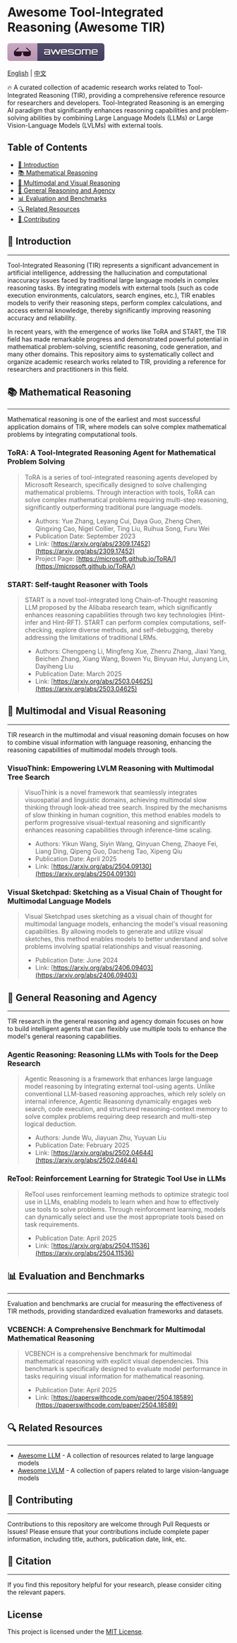 # Awesome Tool-Integrated Reasoning (Awesome TIR)

[![Awesome](assets/awesome.svg)](https://awesome.re)

[English](readme.md) | [中文](readme_zh.md)

🔥 A curated collection of academic research works related to Tool-Integrated Reasoning (TIR), providing a comprehensive reference resource for researchers and developers. Tool-Integrated Reasoning is an emerging AI paradigm that significantly enhances reasoning capabilities and problem-solving abilities by combining Large Language Models (LLMs) or Large Vision-Language Models (LVLMs) with external tools.

## Table of Contents

- [🤗 Introduction](#introduction)
- [📚 Mathematical Reasoning](#mathematical-reasoning)
- [🎨 Multimodal and Visual Reasoning](#multimodal-and-visual-reasoning)
- [🤖 General Reasoning and Agency](#general-reasoning-and-agency)
- [📊 Evaluation and Benchmarks](#evaluation-and-benchmarks)
- [🔍 Related Resources](#related-resources)
- [👥 Contributing](#contributing)

## 🤗 Introduction

---

Tool-Integrated Reasoning (TIR) represents a significant advancement in artificial intelligence, addressing the hallucination and computational inaccuracy issues faced by traditional large language models in complex reasoning tasks. By integrating models with external tools (such as code execution environments, calculators, search engines, etc.), TIR enables models to verify their reasoning steps, perform complex calculations, and access external knowledge, thereby significantly improving reasoning accuracy and reliability.

In recent years, with the emergence of works like ToRA and START, the TIR field has made remarkable progress and demonstrated powerful potential in mathematical problem-solving, scientific reasoning, code generation, and many other domains. This repository aims to systematically collect and organize academic research works related to TIR, providing a reference for researchers and practitioners in this field.

## 📚 Mathematical Reasoning

---

Mathematical reasoning is one of the earliest and most successful application domains of TIR, where models can solve complex mathematical problems by integrating computational tools.

### ToRA: A Tool-Integrated Reasoning Agent for Mathematical Problem Solving

> ToRA is a series of tool-integrated reasoning agents developed by Microsoft Research, specifically designed to solve challenging mathematical problems. Through interaction with tools, ToRA can solve complex mathematical problems requiring multi-step reasoning, significantly outperforming traditional pure language models.
> 
> - Authors: Yue Zhang, Leyang Cui, Daya Guo, Zheng Chen, Qingxing Cao, Nigel Collier, Ting Liu, Ruihua Song, Furu Wei
> - Publication Date: September 2023
> - Link: [https://arxiv.org/abs/2309.17452](https://arxiv.org/abs/2309.17452)
> - Project Page: [https://microsoft.github.io/ToRA/](https://microsoft.github.io/ToRA/)

### START: Self-taught Reasoner with Tools

> START is a novel tool-integrated long Chain-of-Thought reasoning LLM proposed by the Alibaba research team, which significantly enhances reasoning capabilities through two key technologies (Hint-infer and Hint-RFT). START can perform complex computations, self-checking, explore diverse methods, and self-debugging, thereby addressing the limitations of traditional LRMs.
> 
> - Authors: Chengpeng Li, Mingfeng Xue, Zhenru Zhang, Jiaxi Yang, Beichen Zhang, Xiang Wang, Bowen Yu, Binyuan Hui, Junyang Lin, Dayiheng Liu
> - Publication Date: March 2025
> - Link: [https://arxiv.org/abs/2503.04625](https://arxiv.org/abs/2503.04625)

## 🎨 Multimodal and Visual Reasoning

---

TIR research in the multimodal and visual reasoning domain focuses on how to combine visual information with language reasoning, enhancing the reasoning capabilities of multimodal models through tools.

### VisuoThink: Empowering LVLM Reasoning with Multimodal Tree Search

> VisuoThink is a novel framework that seamlessly integrates visuospatial and linguistic domains, achieving multimodal slow thinking through look-ahead tree search. Inspired by the mechanisms of slow thinking in human cognition, this method enables models to perform progressive visual-textual reasoning and significantly enhances reasoning capabilities through inference-time scaling.
> 
> - Authors: Yikun Wang, Siyin Wang, Qinyuan Cheng, Zhaoye Fei, Liang Ding, Qipeng Guo, Dacheng Tao, Xipeng Qiu
> - Publication Date: April 2025
> - Link: [https://arxiv.org/abs/2504.09130](https://arxiv.org/abs/2504.09130)

### Visual Sketchpad: Sketching as a Visual Chain of Thought for Multimodal Language Models

> Visual Sketchpad uses sketching as a visual chain of thought for multimodal language models, enhancing the model's visual reasoning capabilities. By allowing models to generate and utilize visual sketches, this method enables models to better understand and solve problems involving spatial relationships and visual reasoning.
> 
> - Publication Date: June 2024
> - Link: [https://arxiv.org/abs/2406.09403](https://arxiv.org/abs/2406.09403)

## 🤖 General Reasoning and Agency

---

TIR research in the general reasoning and agency domain focuses on how to build intelligent agents that can flexibly use multiple tools to enhance the model's general reasoning capabilities.

### Agentic Reasoning: Reasoning LLMs with Tools for the Deep Research

> Agentic Reasoning is a framework that enhances large language model reasoning by integrating external tool-using agents. Unlike conventional LLM-based reasoning approaches, which rely solely on internal inference, Agentic Reasoning dynamically engages web search, code execution, and structured reasoning-context memory to solve complex problems requiring deep research and multi-step logical deduction.
> 
> - Authors: Junde Wu, Jiayuan Zhu, Yuyuan Liu
> - Publication Date: February 2025
> - Link: [https://arxiv.org/abs/2502.04644](https://arxiv.org/abs/2502.04644)

### ReTool: Reinforcement Learning for Strategic Tool Use in LLMs

> ReTool uses reinforcement learning methods to optimize strategic tool use in LLMs, enabling models to learn when and how to effectively use tools to solve problems. Through reinforcement learning, models can dynamically select and use the most appropriate tools based on task requirements.
> 
> - Publication Date: April 2025
> - Link: [https://arxiv.org/abs/2504.11536](https://arxiv.org/abs/2504.11536)

## 📊 Evaluation and Benchmarks

---

Evaluation and benchmarks are crucial for measuring the effectiveness of TIR methods, providing standardized evaluation frameworks and datasets.

### VCBENCH: A Comprehensive Benchmark for Multimodal Mathematical Reasoning

> VCBENCH is a comprehensive benchmark for multimodal mathematical reasoning with explicit visual dependencies. This benchmark is specifically designed to evaluate model performance in tasks requiring visual information for mathematical reasoning.
> 
> - Publication Date: April 2025
> - Link: [https://paperswithcode.com/paper/2504.18589](https://paperswithcode.com/paper/2504.18589)

## 🔍 Related Resources

---

<!-- - [LLM Reasoning Survey](https://github.com/reasoning-survey/LLM-Reasoning-Papers) - A collection of papers related to reasoning in large language models -->
- [Awesome LLM](https://github.com/Hannibal046/Awesome-LLM) - A collection of resources related to large language models
- [Awesome LVLM](https://github.com/Gary-code/Awesome-LVLM-paper) - A collection of papers related to large vision-language models

## 👥 Contributing

---

Contributions to this repository are welcome through Pull Requests or Issues! Please ensure that your contributions include complete paper information, including title, authors, publication date, link, etc.

## 📝 Citation

---

If you find this repository helpful for your research, please consider citing the relevant papers.

## License

This project is licensed under the [MIT License](LICENSE).